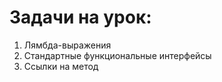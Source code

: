 # Задачи на урок:
1. Лямбда-выражения
2. Стандартные функциональные интерфейсы
3. Ссылки на метод











